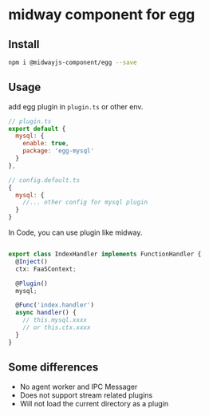 # midway component for egg


## Install

```bash
npm i @midwayjs-component/egg --save
```

## Usage

add egg plugin in `plugin.ts` or other env.

```js
// plugin.ts
export default {
  mysql: {
    enable: true,
    package: 'egg-mysql'
  }
},
```

```js
// config.default.ts
{
  mysql: {
    //... other config for mysql plugin
  }
}
```

In Code, you can use plugin like midway.

```ts

export class IndexHandler implements FunctionHandler {
  @Inject()
  ctx: FaaSContext;

  @Plugin()
  mysql;

  @Func('index.handler')
  async handler() {
    // this.mysql.xxxx
    // or this.ctx.xxxx
  }
}

```


## Some differences

- No agent worker and IPC Messager
- Does not support stream related plugins
- Will not load the current directory as a plugin